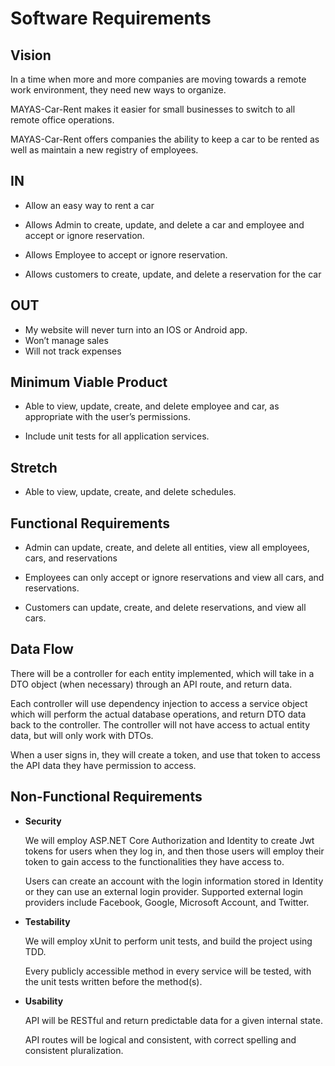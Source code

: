 # Software Requirements

## Vision
In a time when more and more companies are moving towards a remote work environment, they need new ways to organize.

MAYAS-Car-Rent makes it easier for small businesses to switch to all remote office operations.

MAYAS-Car-Rent offers companies the ability to keep a car to be rented as well as maintain a new registry of employees.

## IN
- Allow an easy way to rent a car

- Allows Admin to create, update, and delete a car and employee and accept or ignore reservation.

- Allows Employee to accept or ignore reservation.

- Allows customers to create, update, and delete a reservation for the car

## OUT
- My website will never turn into an IOS or Android app.
- Won’t manage sales
- Will not track expenses

## Minimum Viable Product

- Able to view, update, create, and delete employee and car, as appropriate with the user’s permissions.

- Include unit tests for all application services.

## Stretch

- Able to view, update, create, and delete schedules. 


## Functional Requirements

- Admin can update, create, and delete all entities, view all employees, cars, and reservations

- Employees can only accept or ignore reservations and view all cars, and reservations.

- Customers can update, create, and delete reservations, and view all cars.


## Data Flow

There will be a controller for each entity implemented, which will take in a DTO object (when necessary) through an API route, and return data.

Each controller will use dependency injection to access a service object which will perform the actual database operations, and return DTO data back to the controller. The controller will not have access to actual entity data, but will only work with DTOs.

When a user signs in, they will create a token, and use that token to access the API data they have permission to access.

## Non-Functional Requirements

- **Security**

    We will employ ASP.NET Core Authorization and Identity to create Jwt tokens for users when they log in, and then those users will employ their token to gain access to the functionalities they have access to.

    Users can create an account with the login information stored in Identity or they can use an external login provider. Supported external login providers include Facebook, Google, Microsoft Account, and Twitter.

- **Testability** 

    We will employ xUnit to perform unit tests, and build the project using TDD.

    Every publicly accessible method in every service will be tested, with the unit tests written before the method(s).

- **Usability**

    API will be RESTful and return predictable data for a given internal state.

    API routes will be logical and consistent, with correct spelling and consistent pluralization.
